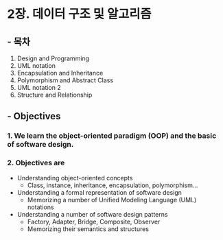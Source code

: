 # 2장. 데이터 구조 및 알고리즘

## - 목차
1. Design and Programming 
2. UML notation 
3. Encapsulation and Inheritance 
4. Polymorphism and Abstract Class 
5. UML notation 2 
6. Structure and Relationship

## - Objectives
### 1. We learn the object-oriented paradigm (OOP) and the basic of software design.
### 2. Objectives are
* Understanding object-oriented concepts
  * Class, instance, inheritance, encapsulation, polymorphism...
* Understanding a formal representation of software design
  * Memorizing a number of Unified Modeling Language (UML) notations
* Understanding a number of software design patterns
  + Factory, Adapter, Bridge, Composite, Observer
  + Memorizing their semantics and structures
